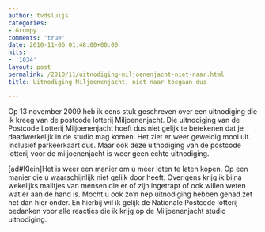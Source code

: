 ```yaml
---
author: tvdsluijs
categories:
- Grumpy
comments: 'true'
date: 2010-11-06 01:48:00+00:00
hits:
- '1034'
layout: post
permalink: /2010/11/uitnodiging-miljoenenjacht-niet-naar.html
title: Uitnodiging Miljoenenjacht, niet naar toegaan dus

---
```

Op 13 november 2009 heb ik eens stuk geschreven over een uitnodiging die ik kreeg van de postcode lotterij Miljoenenjacht. Die uitnodiging van de Postcode Lotterij Miljoenenjacht hoeft dus niet gelijk te betekenen dat je daadwerkelijk in de studio mag komen. Het ziet er weer geweldig mooi uit. Inclusief parkeerkaart dus. Maar ook deze uitnodiging van de postcode lotterij voor de miljoenenjacht is weer geen echte uitnodiging. 

[ad#Klein]Het is weer een manier om u meer loten te laten kopen. Op een manier die u waarschijnlijk niet gelijk door heeft. Overigens krijg ik bijna wekelijks mailtjes van mensen die er of zijn ingetrapt of ook willen weten wat er aan de hand is. Mocht u ook zo’n nep uitnodiging hebben gehad zet het dan hier onder. En hierbij wil ik gelijk de Nationale Postcode lotterij bedanken voor alle reacties die ik krijg op de Miljoenenjacht studio uitnodiging.